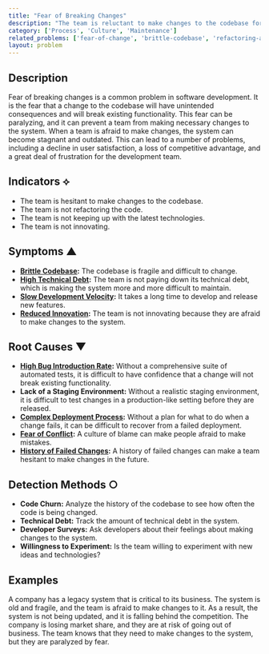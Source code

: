 ```yaml
---
title: "Fear of Breaking Changes"
description: "The team is reluctant to make changes to the codebase for fear of breaking existing functionality, which can lead to a stagnant and outdated system."
category: ['Process', 'Culture', 'Maintenance']
related_problems: ['fear-of-change', 'brittle-codebase', 'refactoring-avoidance']
layout: problem
---
```


## Description
Fear of breaking changes is a common problem in software development. It is the fear that a change to the codebase will have unintended consequences and will break existing functionality. This fear can be paralyzing, and it can prevent a team from making necessary changes to the system. When a team is afraid to make changes, the system can become stagnant and outdated. This can lead to a number of problems, including a decline in user satisfaction, a loss of competitive advantage, and a great deal of frustration for the development team.

## Indicators ⟡
- The team is hesitant to make changes to the codebase.
- The team is not refactoring the code.
- The team is not keeping up with the latest technologies.
- The team is not innovating.

## Symptoms ▲
- **[Brittle Codebase](brittle-codebase.md):** The codebase is fragile and difficult to change.
- **[High Technical Debt](high-technical-debt.md):** The team is not paying down its technical debt, which is making the system more and more difficult to maintain.
- **[Slow Development Velocity](slow-development-velocity.md):** It takes a long time to develop and release new features.
- **[Reduced Innovation](reduced-innovation.md):** The team is not innovating because they are afraid to make changes to the system.

## Root Causes ▼
- **[High Bug Introduction Rate](high-bug-introduction-rate.md):** Without a comprehensive suite of automated tests, it is difficult to have confidence that a change will not break existing functionality.
- **Lack of a Staging Environment:** Without a realistic staging environment, it is difficult to test changes in a production-like setting before they are released.
- **[Complex Deployment Process](complex-deployment-process.md):** Without a plan for what to do when a change fails, it can be difficult to recover from a failed deployment.
- **[Fear of Conflict](fear-of-conflict.md):** A culture of blame can make people afraid to make mistakes.
- **[History of Failed Changes](history-of-failed-changes.md):** A history of failed changes can make a team hesitant to make changes in the future.

## Detection Methods ○
- **Code Churn:** Analyze the history of the codebase to see how often the code is being changed.
- **Technical Debt:** Track the amount of technical debt in the system.
- **Developer Surveys:** Ask developers about their feelings about making changes to the system.
- **Willingness to Experiment:** Is the team willing to experiment with new ideas and technologies?

## Examples
A company has a legacy system that is critical to its business. The system is old and fragile, and the team is afraid to make changes to it. As a result, the system is not being updated, and it is falling behind the competition. The company is losing market share, and they are at risk of going out of business. The team knows that they need to make changes to the system, but they are paralyzed by fear.
